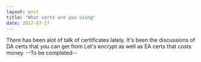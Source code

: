 ```yaml
---
layout: post
title: "What certs are you using"
date: 2017-07-17
---
```


There has been alot of talk of certificates lately. It's been the discussions of DA certs that you can get from Let's encrypt as well as EA certs that costs money. --To be completed--